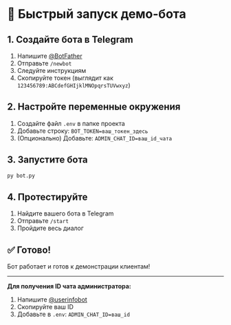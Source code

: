 # 🚀 Быстрый запуск демо-бота

## 1. Создайте бота в Telegram
1. Напишите [@BotFather](https://t.me/BotFather)
2. Отправьте `/newbot`
3. Следуйте инструкциям
4. Скопируйте токен (выглядит как `123456789:ABCdefGHIjklMNOpqrsTUVwxyz`)

## 2. Настройте переменные окружения
1. Создайте файл `.env` в папке проекта
2. Добавьте строку: `BOT_TOKEN=ваш_токен_здесь`
3. (Опционально) Добавьте: `ADMIN_CHAT_ID=ваш_id_чата`

## 3. Запустите бота
```bash
py bot.py
```

## 4. Протестируйте
1. Найдите вашего бота в Telegram
2. Отправьте `/start`
3. Пройдите весь диалог

## ✅ Готово!
Бот работает и готов к демонстрации клиентам!

---

**Для получения ID чата администратора:**
1. Напишите [@userinfobot](https://t.me/userinfobot)
2. Скопируйте ваш ID
3. Добавьте в `.env`: `ADMIN_CHAT_ID=ваш_id` 